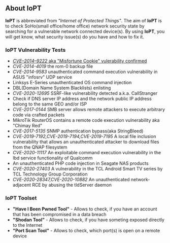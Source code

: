 ## About IoPT

**IoPT** is abbreviated from *"Internet of Protected Things"*. The aim of **IoPT** is to check SoHo(small office/home office) network security state by searching for a vulnerable network connected device(s). By using **IoPT**, you will get know, what security issue(s) do you have and how to fix it.

### IoPT Vulnerability Tests

- [*CVE–2014–9222* aka "Misfortune Cookie" vulerability confirmed](vulndb/allegrosoft-rompager-4-34-and-earlier-allows-remote-attackers-to-gain-privileges.md)
- *CVE-2014-4019* the rom-0 backup file
- *CVE-2014-9583* unauthenticated command execution vulnerability in ASUS "infosrv" UDP service
- Linksys E-Series unauthenticated OS command injection
- DBL(Domain Name System Blacklists) enlisting
- *CVE-2020-12695* SSRF-like vulnerability detected a.k.a. CallStranger
- Check if DNS server IP address and the network public IP address belong to the same GEO and/or ISP
- *CVE-2017-0144* SMB server allows remote attackers to execute arbitrary code via crafted packets
- MikroTik RouterOS contains a remote code execution vulnerability aka "Chimay Red"
- *CVE-2017-5135* SNMP authentication bypass(aka StringBleed)
- *CVE-2019-7192,CVE-2019-7194,CVE-2019-7195* A local file inclusion vulnerability that allows an unauthenticated attacker to download files from the QNAP filesystem
- *CVE-2020-11117* An exploitable command execution vulnerability in the lbd service functionality of Qualcomm
- An unauthenticated PHP code injection in Seagate NAS products
- *CVE-2020-27403* A vulnerability in the TCL Android Smart TV series by TCL Technology Group Corporation
- *CVE-2020-28347,CVE-2020-10882* An unauthenticated network-adjacent RCE by abusing the tldServer daemon

### IoPT Toolset

- **"Have I Been Pwned Tool"** - Allows to check, if you have an account that has been compromised in a data breach
- **"Shodan Tool"** - Allows to check, if you have someting exposed directly to the Internet
- **"Port Scan Tool"** - Allows to check, which port(s) is open on a remote device

